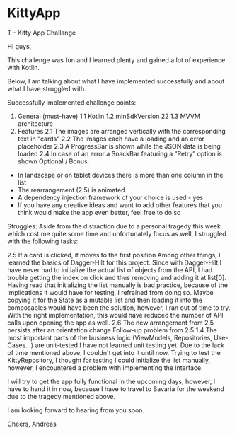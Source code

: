 # KittyApp
T - Kitty App Challange

Hi guys,

This challenge was fun and I learned plenty and gained a lot of experience with Kotlin.

Below, I am talking about what I have implemented successfully and about what I have struggled with.

Successfully implemented challenge points:
1. General (must-have)
  1.1 Kotlin 
  1.2 minSdkVersion 22 
  1.3 MVVM architecture 
2. Features
  2.1 The images are arranged vertically with the corresponding text in "cards" 2.2 The images each have a loading and an error placeholder
  2.3 A ProgressBar is shown while the JSON data is being loaded
  2.4 In case of an error a SnackBar featuring a “Retry” option is shown
Optional / Bonus:
  - In landscape or on tablet devices there is more than one column in the list
  - The rearrangement (2.5) is animated
  - A dependency injection framework of your choice is used - yes
  - If you have any creative ideas and want to add other features that you think would make the app even
    better, feel free to do so

Struggles:
Aside from the distraction due to a personal tragedy this week which cost me quite some time and unfortunately focus as well,
I struggled with the following tasks:

2.5 If a card is clicked, it moves to the first position
      Among other things, I learned the basics of Dagger-Hilt for this project.
      Since with Dagger-Hilt I have never had to initialize the actual list of objects from the API, I had trouble getting the index
      on click and thus removing and adding it at list[0]. Having read that initializing the list manually is bad practice, because of the implications
      it would have for testing, I refrained from doing so.
      Maybe copying it for the State as a mutable list and then loading it into the composables would have been the solution,
      however, I ran out of time to try. With the right implementation, this would have reduced the number of API calls upon opening the app as well.
2.6 The new arrangement from 2.5 persists after an orientation change
      Follow-up problem from 2.5
1.4 The most important parts of the business logic (ViewModels, Repositories, Use-Cases...) are unit-tested
     I have not learned unit testing yet. Due to the lack of time mentioned above, I couldn't get into it until now.
     Trying to test the KittyRepository, I thought for testing I could initialize the list manually, however, I encountered a problem
     with implementing the interface.
     
I will try to get the app fully functional in the upcoming days, however, I have to hand it in now, because I have to travel to Bavaria for the weekend
due to the tragedy mentioned above.

I am looking forward to hearing from you soon.

Cheers,
Andreas
